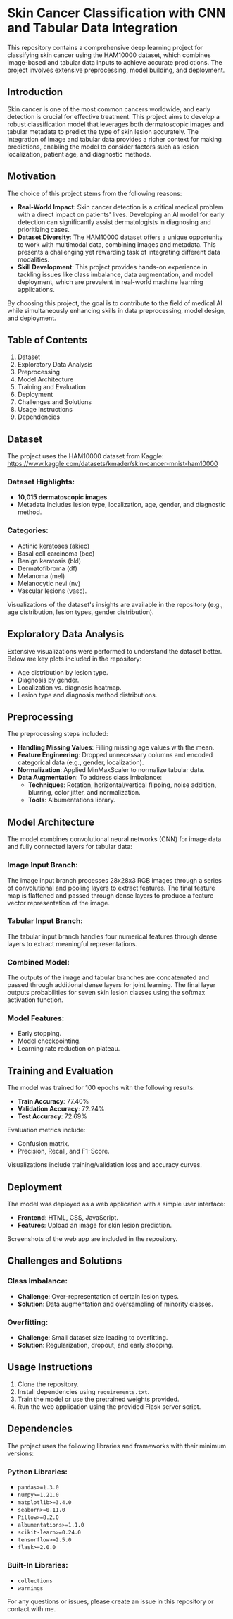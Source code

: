# Skin Cancer Classification with CNN and Tabular Data Integration

This repository contains a comprehensive deep learning project for classifying skin cancer using the HAM10000 dataset, which combines image-based and tabular data inputs to achieve accurate predictions. The project involves extensive preprocessing, model building, and deployment.

## Introduction

Skin cancer is one of the most common cancers worldwide, and early detection is crucial for effective treatment. This project aims to develop a robust classification model that leverages both dermatoscopic images and tabular metadata to predict the type of skin lesion accurately. The integration of image and tabular data provides a richer context for making predictions, enabling the model to consider factors such as lesion localization, patient age, and diagnostic methods.

## Motivation

The choice of this project stems from the following reasons:

- **Real-World Impact**: Skin cancer detection is a critical medical problem with a direct impact on patients' lives. Developing an AI model for early detection can significantly assist dermatologists in diagnosing and prioritizing cases.
- **Dataset Diversity**: The HAM10000 dataset offers a unique opportunity to work with multimodal data, combining images and metadata. This presents a challenging yet rewarding task of integrating different data modalities.
- **Skill Development**: This project provides hands-on experience in tackling issues like class imbalance, data augmentation, and model deployment, which are prevalent in real-world machine learning applications.

By choosing this project, the goal is to contribute to the field of medical AI while simultaneously enhancing skills in data preprocessing, model design, and deployment.

## Table of Contents

1. Dataset
2. Exploratory Data Analysis
3. Preprocessing
4. Model Architecture
5. Training and Evaluation
6. Deployment
7. Challenges and Solutions
8. Usage Instructions
9. Dependencies

## Dataset

The project uses the HAM10000 dataset from Kaggle: https://www.kaggle.com/datasets/kmader/skin-cancer-mnist-ham10000

### Dataset Highlights:

- **10,015 dermatoscopic images**.
- Metadata includes lesion type, localization, age, gender, and diagnostic method.

### Categories:

- Actinic keratoses (akiec)
- Basal cell carcinoma (bcc)
- Benign keratosis (bkl)
- Dermatofibroma (df)
- Melanoma (mel)
- Melanocytic nevi (nv)
- Vascular lesions (vasc).

Visualizations of the dataset's insights are available in the repository (e.g., age distribution, lesion types, gender distribution).

## Exploratory Data Analysis

Extensive visualizations were performed to understand the dataset better. Below are key plots included in the repository:

- Age distribution by lesion type.
- Diagnosis by gender.
- Localization vs. diagnosis heatmap.
- Lesion type and diagnosis method distributions.

## Preprocessing

The preprocessing steps included:

- **Handling Missing Values**: Filling missing age values with the mean.
- **Feature Engineering**: Dropped unnecessary columns and encoded categorical data (e.g., gender, localization).
- **Normalization**: Applied MinMaxScaler to normalize tabular data.
- **Data Augmentation**: To address class imbalance:
  - **Techniques**: Rotation, horizontal/vertical flipping, noise addition, blurring, color jitter, and normalization.
  - **Tools**: Albumentations library.

## Model Architecture

The model combines convolutional neural networks (CNN) for image data and fully connected layers for tabular data:

### Image Input Branch:

The image input branch processes 28x28x3 RGB images through a series of convolutional and pooling layers to extract features. The final feature map is flattened and passed through dense layers to produce a feature vector representation of the image.

### Tabular Input Branch:

The tabular input branch handles four numerical features through dense layers to extract meaningful representations.

### Combined Model:

The outputs of the image and tabular branches are concatenated and passed through additional dense layers for joint learning. The final layer outputs probabilities for seven skin lesion classes using the softmax activation function.

### Model Features:

- Early stopping.
- Model checkpointing.
- Learning rate reduction on plateau.

## Training and Evaluation

The model was trained for 100 epochs with the following results:

- **Train Accuracy**: 77.40%
- **Validation Accuracy**: 72.24%
- **Test Accuracy**: 72.69%

Evaluation metrics include:

- Confusion matrix.
- Precision, Recall, and F1-Score.

Visualizations include training/validation loss and accuracy curves.

## Deployment

The model was deployed as a web application with a simple user interface:

- **Frontend**: HTML, CSS, JavaScript.
- **Features**: Upload an image for skin lesion prediction.

Screenshots of the web app are included in the repository.

## Challenges and Solutions

### Class Imbalance:

- **Challenge**: Over-representation of certain lesion types.
- **Solution**: Data augmentation and oversampling of minority classes.

### Overfitting:

- **Challenge**: Small dataset size leading to overfitting.
- **Solution**: Regularization, dropout, and early stopping.

## Usage Instructions

1. Clone the repository.
2. Install dependencies using `requirements.txt`.
3. Train the model or use the pretrained weights provided.
4. Run the web application using the provided Flask server script.

## Dependencies

The project uses the following libraries and frameworks with their minimum versions:

### Python Libraries:

- `pandas>=1.3.0`
- `numpy>=1.21.0`
- `matplotlib>=3.4.0`
- `seaborn>=0.11.0`
- `Pillow>=8.2.0`
- `albumentations>=1.1.0`
- `scikit-learn>=0.24.0`
- `tensorflow>=2.5.0`
- `flask>=2.0.0`

### Built-In Libraries:

- `collections`
- `warnings`

For any questions or issues, please create an issue in this repository or contact with me.
